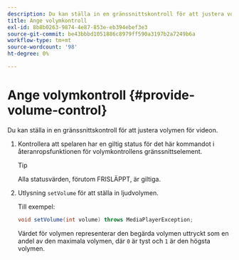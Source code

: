 ```yaml
---
description: Du kan ställa in en gränssnittskontroll för att justera volymen för videon.
title: Ange volymkontroll
exl-id: 8b8b0263-9874-4e87-853e-eb394ebef3e3
source-git-commit: be43bbbd1051886c8979ff590a3197b2a7249b6a
workflow-type: tm+mt
source-wordcount: '98'
ht-degree: 0%

---
```


# Ange volymkontroll {#provide-volume-control}

Du kan ställa in en gränssnittskontroll för att justera volymen för videon.

1. Kontrollera att spelaren har en giltig status för det här kommandot i återanropsfunktionen för volymkontrollens gränssnittselement.

   >[!TIP]
   >
   >Alla statusvärden, förutom FRISLÄPPT, är giltiga.

1. Utlysning `setVolume` för att ställa in ljudvolymen.

   Till exempel:

   ```java
   void setVolume(int volume) throws MediaPlayerException;
   ```

   Värdet för volymen representerar den begärda volymen uttryckt som en andel av den maximala volymen, där `0` är tyst och `1` är den högsta volymen.
